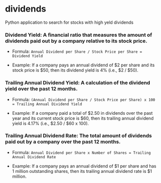 # dividends
Python application to search for stocks with high yeld dividends

### Dividend Yield: A financial ratio that measures the amount of dividends paid out by a company relative to its stock price.

- Formula: ```Annual Dividend per Share / Stock Price per Share = Dividend Yield```

- Example: If a company pays an annual dividend of $2 per share and its stock price is $50, then its dividend yield is 4% (i.e., $2 / $50).

### Trailing Annual Dividend Yield: A calculation of the dividend yield over the past 12 months.

- Formula: ```(Annual Dividend per Share / Stock Price per Share) x 100 = Trailing Annual Dividend Yield```

- Example: If a company paid a total of $2.50 in dividends over the past year and its current stock price is $60, then its trailing annual dividend yield is 4.17% (i.e., $2.50 / $60 x 100).

### Trailing Annual Dividend Rate: The total amount of dividends paid out by a company over the past 12 months.

- Formula: ```Annual Dividend per Share x Number of Shares = Trailing Annual Dividend Rate```

- Example: If a company pays an annual dividend of $1 per share and has 1 million outstanding shares, then its trailing annual dividend rate is $1 million.
